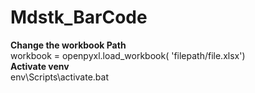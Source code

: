 # Mdstk_BarCode
**Change the workbook Path**  
workbook = openpyxl.load_workbook(
    'filepath/file.xlsx')  
**Activate venv**  
env\Scripts\activate.bat
